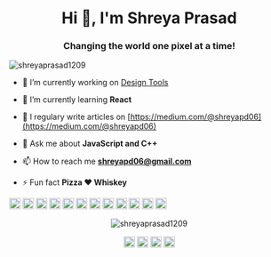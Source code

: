 <h1 align="center">Hi 👋, I'm Shreya Prasad</h1>
<h3 align="center">Changing the world one pixel at a time!</h3>

<p align="left"> <img src="https://komarev.com/ghpvc/?username=shreyaprasad1209" alt="shreyaprasad1209" /> </p>

- 🔭 I’m currently working on [Design Tools](https://github.com/ShreyaPrasad1209/Design-Tools)

- 🌱 I’m currently learning **React**

- 📝 I regulary write articles on [https://medium.com/@shreyapd06](https://medium.com/@shreyapd06)

- 💬 Ask me about **JavaScript and C++**

- 📫 How to reach me **shreyapd06@gmail.com**

- ⚡ Fun fact **Pizza ❤ Whiskey**

<p align="left"><img src="https://devicons.github.io/devicon/devicon.git/icons/bootstrap/bootstrap-plain.svg" alt="bootstrap" width="20" height="20"/> <img src="https://devicons.github.io/devicon/devicon.git/icons/c/c-original.svg" alt="c" width="20" height="20"/> <img src="https://devicons.github.io/devicon/devicon.git/icons/cplusplus/cplusplus-original.svg" alt="cplusplus" width="20" height="20"/> <img src="https://devicons.github.io/devicon/devicon.git/icons/css3/css3-original-wordmark.svg" alt="css3" width="20" height="20"/> <img src="https://devicons.github.io/devicon/devicon.git/icons/electron/electron-original.svg" alt="electron" width="20" height="20"/> <img src="https://devicons.github.io/devicon/devicon.git/icons/html5/html5-original-wordmark.svg" alt="html5" width="20" height="20"/> <img src="https://devicons.github.io/devicon/devicon.git/icons/javascript/javascript-original.svg" alt="javascript" width="20" height="20"/> <img src="https://devicons.github.io/devicon/devicon.git/icons/mongodb/mongodb-original-wordmark.svg" alt="mongodb" width="20" height="20"/> <img src="https://devicons.github.io/devicon/devicon.git/icons/mysql/mysql-original-wordmark.svg" alt="mysql" width="20" height="20"/> <img src="https://devicons.github.io/devicon/devicon.git/icons/nodejs/nodejs-original-wordmark.svg" alt="nodejs" width="20" height="20"/> <img src="https://devicons.github.io/devicon/devicon.git/icons/linux/linux-original.svg" alt="linux" width="20" height="20"/> <img src="https://devicons.github.io/devicon/devicon.git/icons/express/express-original-wordmark.svg" alt="express" width="20" height="20"/></p><p align="center"> <img src="https://github-readme-stats.vercel.app/api?username=shreyaprasad1209&show_icons=true" alt="shreyaprasad1209" /> </p>

<p align="center">
<a href="https://twitter.com/https://twitter.com/shreyacasmalert" target="blank"><img align="center" src="https://cdn.jsdelivr.net/npm/simple-icons@3.0.1/icons/twitter.svg" alt="https://twitter.com/shreyacasmalert" height="20" width="20" /></a>
<a href="https://linkedin.com/in/https://www.linkedin.com/in/-shreya-prasad/" target="blank"><img align="center" src="https://cdn.jsdelivr.net/npm/simple-icons@3.0.1/icons/linkedin.svg" alt="https://www.linkedin.com/in/-shreya-prasad/" height="20" width="20" /></a>
<a href="https://instagram.com/shreyacasmalert" target="blank"><img align="center" src="https://cdn.jsdelivr.net/npm/simple-icons@3.0.1/icons/instagram.svg" alt="shreyacasmalert" height="20" width="20" /></a>
<a href="https://medium.com/@shreyapd06" target="blank"><img align="center" src="https://cdn.jsdelivr.net/npm/simple-icons@3.0.1/icons/medium.svg" alt="@shreyapd06" height="20" width="20" /></a>
</p>
